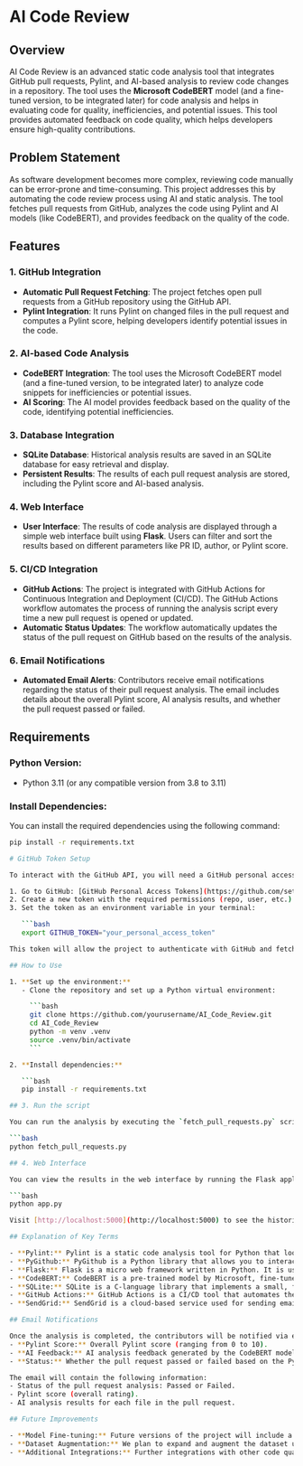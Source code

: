 # AI Code Review

## Overview
AI Code Review is an advanced static code analysis tool that integrates GitHub pull requests, Pylint, and AI-based analysis to review code changes in a repository. The tool uses the **Microsoft CodeBERT** model (and a fine-tuned version, to be integrated later) for code analysis and helps in evaluating code for quality, inefficiencies, and potential issues. This tool provides automated feedback on code quality, which helps developers ensure high-quality contributions.

## Problem Statement
As software development becomes more complex, reviewing code manually can be error-prone and time-consuming. This project addresses this by automating the code review process using AI and static analysis. The tool fetches pull requests from GitHub, analyzes the code using Pylint and AI models (like CodeBERT), and provides feedback on the quality of the code.

## Features

### 1. **GitHub Integration**
   - **Automatic Pull Request Fetching**: The project fetches open pull requests from a GitHub repository using the GitHub API.
   - **Pylint Integration**: It runs Pylint on changed files in the pull request and computes a Pylint score, helping developers identify potential issues in the code.

### 2. **AI-based Code Analysis**
   - **CodeBERT Integration**: The tool uses the Microsoft CodeBERT model (and a fine-tuned version, to be integrated later) to analyze code snippets for inefficiencies or potential issues.
   - **AI Scoring**: The AI model provides feedback based on the quality of the code, identifying potential inefficiencies.

### 3. **Database Integration**
   - **SQLite Database**: Historical analysis results are saved in an SQLite database for easy retrieval and display.
   - **Persistent Results**: The results of each pull request analysis are stored, including the Pylint score and AI-based analysis.

### 4. **Web Interface**
   - **User Interface**: The results of code analysis are displayed through a simple web interface built using **Flask**. Users can filter and sort the results based on different parameters like PR ID, author, or Pylint score.

### 5. **CI/CD Integration**
   - **GitHub Actions**: The project is integrated with GitHub Actions for Continuous Integration and Deployment (CI/CD). The GitHub Actions workflow automates the process of running the analysis script every time a new pull request is opened or updated.
   - **Automatic Status Updates**: The workflow automatically updates the status of the pull request on GitHub based on the results of the analysis.

### 6. **Email Notifications**
   - **Automated Email Alerts**: Contributors receive email notifications regarding the status of their pull request analysis. The email includes details about the overall Pylint score, AI analysis results, and whether the pull request passed or failed.

## Requirements

### Python Version:
- Python 3.11 (or any compatible version from 3.8 to 3.11)

### Install Dependencies:
You can install the required dependencies using the following command:

```bash
pip install -r requirements.txt

# GitHub Token Setup

To interact with the GitHub API, you will need a GitHub personal access token.

1. Go to GitHub: [GitHub Personal Access Tokens](https://github.com/settings/tokens)
2. Create a new token with the required permissions (repo, user, etc.).
3. Set the token as an environment variable in your terminal:

   ```bash
   export GITHUB_TOKEN="your_personal_access_token"

This token will allow the project to authenticate with GitHub and fetch pull requests.

## How to Use

1. **Set up the environment:**
   - Clone the repository and set up a Python virtual environment:

     ```bash
     git clone https://github.com/yourusername/AI_Code_Review.git
     cd AI_Code_Review
     python -m venv .venv
     source .venv/bin/activate
     ```

2. **Install dependencies:**

   ```bash
   pip install -r requirements.txt

## 3. Run the script

You can run the analysis by executing the `fetch_pull_requests.py` script:

```bash
python fetch_pull_requests.py

## 4. Web Interface

You can view the results in the web interface by running the Flask application:

```bash
python app.py

Visit [http://localhost:5000](http://localhost:5000) to see the historical analysis results.

## Explanation of Key Terms

- **Pylint:** Pylint is a static code analysis tool for Python that looks for programming errors, helps enforce coding standards, and checks code quality.
- **PyGithub:** PyGithub is a Python library that allows you to interact with the GitHub API, enabling access to repositories, issues, pull requests, and much more.
- **Flask:** Flask is a micro web framework written in Python. It is used to build the web interface that displays analysis results.
- **CodeBERT:** CodeBERT is a pre-trained model by Microsoft, fine-tuned to perform code analysis tasks. It is based on the BERT architecture, specialized for code.
- **SQLite:** SQLite is a C-language library that implements a small, fast, self-contained, high-reliability, full-featured SQL database engine.
- **GitHub Actions:** GitHub Actions is a CI/CD tool that automates the process of running tests, deployments, and other workflows directly in GitHub.
- **SendGrid:** SendGrid is a cloud-based service used for sending email notifications. The project uses SendGrid to notify users about pull request analysis results.

## Email Notifications

Once the analysis is completed, the contributors will be notified via email about the analysis results, including:
- **Pylint Score:** Overall Pylint score (ranging from 0 to 10).
- **AI Feedback:** AI analysis feedback generated by the CodeBERT model.
- **Status:** Whether the pull request passed or failed based on the Pylint score.

The email will contain the following information:
- Status of the pull request analysis: Passed or Failed.
- Pylint score (overall rating).
- AI analysis results for each file in the pull request.

## Future Improvements

- **Model Fine-tuning:** Future versions of the project will include a more fine-tuned version of CodeBERT for more accurate analysis.
- **Dataset Augmentation:** We plan to expand and augment the dataset used for fine-tuning to improve the model’s performance.
- **Additional Integrations:** Further integrations with other code quality tools and services are planned to enhance the project’s functionality.
